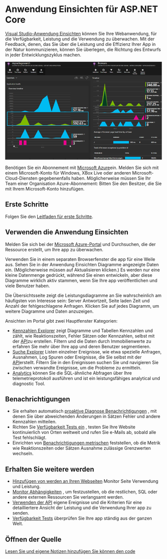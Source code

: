 <properties 
    pageTitle="Anwendung Einsichten für ASP.NET Core" 
    description="Überwachen von Webanwendungen für Verfügbarkeit und Leistung Verwendung." 
    services="application-insights" 
    documentationCenter=".net"
    authors="alancameronwills" 
    manager="douge"/>

<tags 
    ms.service="application-insights" 
    ms.workload="tbd" 
    ms.tgt_pltfrm="ibiza" 
    ms.devlang="na" 
    ms.topic="article" 
    ms.date="08/30/2016" 
    ms.author="awills"/>

# <a name="application-insights-for-aspnet-core"></a>Anwendung Einsichten für ASP.NET Core

[Visual Studio-Anwendung Einsichten](app-insights-overview.md) können Sie Ihre Webanwendung, für die Verfügbarkeit, Leistung und die Verwendung zu überwachen. Mit der Feedback, denen, das Sie über die Leistung und die Effizienz Ihrer App in der Natur kommunizieren, können Sie überlegen, die Richtung des Entwurfs in jeder Entwicklungszyklus machen.

![Beispiel](./media/app-insights-asp-net-core/sample.png)

Benötigen Sie ein Abonnement mit [Microsoft Azure](http://azure.com)ein. Melden Sie sich mit einem Microsoft-Konto für Windows, XBox Live oder anderen Microsoft-Cloud-Diensten gegebenenfalls haben. Möglicherweise müssen Sie Ihr Team einer Organisation Azure-Abonnement: Bitten Sie den Besitzer, die Sie mit Ihrem Microsoft-Konto hinzufügen.


## <a name="getting-started"></a>Erste Schritte

Folgen Sie den [Leitfaden für erste Schritte](https://github.com/Microsoft/ApplicationInsights-aspnetcore/wiki/Getting-Started).

## <a name="using-application-insights"></a>Verwenden die Anwendung Einsichten

Melden Sie sich bei der [Microsoft Azure-Portal](https://portal.azure.com) und Durchsuchen, die der Ressource erstellt, um Ihre app zu überwachen.

Verwenden Sie in einem separaten Browserfenster die app für eine Weile aus. Sehen Sie in der Anwendung Einsichten Diagramme angezeigte Daten ein. (Möglicherweise müssen auf Aktualisieren klicken.) Es werden nur eine kleine Datenmenge gedrückt, während Sie einen entwickeln, aber diese Diagramme wirklich aktiv stammen, wenn Sie Ihre app veröffentlichen und viele Benutzer haben. 

Die Übersichtsseite zeigt die Leistungsdiagramme an Sie wahrscheinlich am häufigsten von Interesse sein: Server Antwortzeit, Seite laden Zeit und Anzahl der fehlgeschlagene Anfragen. Klicken Sie auf jedes Diagramm, um weitere Diagramme und Daten anzuzeigen.

Ansichten im Portal gibt zwei Hauptfenster Kategorien:

* [Kennzahlen Explorer](app-insights-metrics-explorer.md) zeigt Diagramme und Tabellen Kennzahlen und zählt, wie Reaktionszeiten, Fehler Sätzen oder Kennzahlen, selbst mit der [API](app-insights-api-custom-events-metrics.md)zu erstellen. Filtern und die Daten durch Immobilienwerte zu erfahren Sie mehr über Ihre app und deren Benutzer segmentieren.
* [Suche Explorer](app-insights-diagnostic-search.md) Listen einzelner Ereignisse, wie etwa spezielle Anfragen, Ausnahmen, Log Spuren oder Ereignisse, die Sie selbst mit der [API](app-insights-api-custom-events-metrics.md)erstellt. Filtern Sie in den Ereignissen suchen Sie und navigieren Sie zwischen verwandte Ereignisse, um die Probleme zu ermitteln.
* [Analytics](app-insights-analytics.md) können Sie die SQL-ähnliche Abfragen über Ihre telemetrieprotokoll ausführen und ist ein leistungsfähiges analytical und diagnostic Tool.

## <a name="alerts"></a>Benachrichtigungen

* Sie erhalten automatisch [proaktive Diagnose Benachrichtigungen](app-insights-proactive-diagnostics.md) , mit denen Sie über abweichenden Änderungen in Sätzen Fehler und andere Kennzahlen mitteilen.
* Richten Sie [Verfügbarkeit Tests ein](app-insights-monitor-web-app-availability.md) , testen Sie Ihre Website kontinuierlich von Orten weltweit und rufen Sie e-Mails ab, sobald alle Test fehlschlägt.
* Einrichten von [Benachrichtigungen metrischen](app-insights-monitor-web-app-availability.md) feststellen, ob die Metrik wie Reaktionszeiten oder Sätzen Ausnahme zulässige Grenzwerten wechseln.

## <a name="get-more-telemetry"></a>Erhalten Sie weitere werden

* [Hinzufügen von werden an Ihren Webseiten](app-insights-javascript.md) Monitor Seite Verwendung und Leistung.
* [Monitor Abhängigkeiten](app-insights-dependencies.md) , um festzustellen, ob die restlichen, SQL oder andere externen Ressourcen Sie verlangsamt werden.
* [Verwenden der API](app-insights-api-custom-events-metrics.md) eigene Ereignisse und die Kriterien für eine detailliertere Ansicht der Leistung und die Verwendung Ihrer app zu senden.
* [Verfügbarkeit Tests](app-insights-monitor-web-app-availability.md) überprüfen Sie Ihre app ständig aus der ganzen Welt. 


## <a name="open-source"></a>Öffnen der Quelle

[Lesen Sie und eigene Notizen hinzufügen Sie können den code](https://github.com/Microsoft/ApplicationInsights-aspnetcore#recent-updates)


